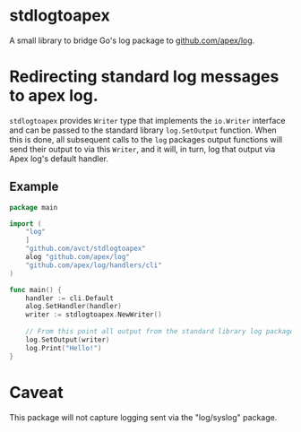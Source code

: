 # stdlogtoapex
A small library to bridge Go's log package to [github.com/apex/log](https://github.com/apex/log).

# Redirecting standard log messages to apex log.

`stdlogtoapex` provides `Writer` type that implements the `io.Writer` interface and can be passed to the standard library `log.SetOutput` function.  When this is done, all subsequent calls to the `log` packages output functions will send their output to via this `Writer`, and it will, in turn, log that output via Apex log's default handler. 

## Example

```go
package main

import (
    "log"
    ]
    "github.com/avct/stdlogtoapex"
    alog "github.com/apex/log"
    "github.com/apex/log/handlers/cli"
)

func main() {
    handler := cli.Default
	alog.SetHandler(handler)
	writer := stdlogtoapex.NewWriter()
    
    // From this point all output from the standard library log package will be ouptup via the Writer
	log.SetOutput(writer)
	log.Print("Hello!")
}
```

# Caveat

This package will not capture logging sent via the "log/syslog" package.
